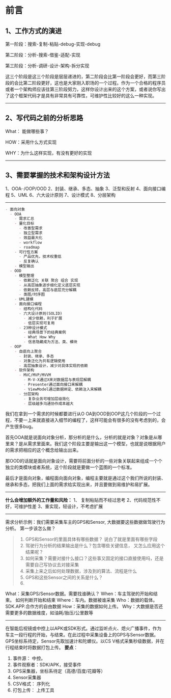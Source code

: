 # 前言
## 1、工作方式的演进
第一阶段：搜索-复制-粘贴-debug-实现-debug

第二阶段：分析-搜索-借鉴-适配-实现

第三阶段：分析-调研-设计-架构-拆分实现

这三个阶段是这三个阶段是层层递进的，第二阶段会比第一阶段会更好，而第三阶段的会比第二阶段更好，这也是大家刚入职场的一个过程。作为一个合格的程序员或者一个架构师应该往第三阶段努力，这样你设计出来的这个方案，或者说你写出了这个框架代码才是具有非常具有可靠性，可维护性比较好的这么一种实现。

------


## 2、写代码之前的分析思路
What： 能做哪些事？

HOW：采用什么方式实现

WHY：为什么这样实现，有没有更好的实现

------------


## 3、需要掌握的技术和架构设计方法
1、OOA··/OOP/OOD
2、封装、继承、多态、抽象
3、泛型和反射
4、面向接口编程
5、UML
6、六大设计原则
7、设计模式
8、分层架构

-------------

```markdown
- 面向对象
  - OOA
    - 需求汇总
    - 量化目标
      - 改善型需求
      - 独立型需求
      - 效益最大化
      - workflow
      - roadmap
    - 可行性方案
      - 产品优先，技术权重低
      - 反复确认
    - 模型输出
  - OOD
    - 模型整理
      - 依赖泛化 关联 聚合 组合 实现
      - 从高层抽象逐步细化定义底层实现
      - 依赖反转，高层与底层充分解耦
      - 类图/时序图
    - UML建模
    - 面向接口编程
      - 结构化代码
      - 六大设计原则(SOLID)
        - 减少依赖，利于扩展
        - 低层实现可复用
      - 23种设计模式
        - 经典场景下的经典案例
        - What How Why
        - 信息隐藏成为方法、类、模块
  - OOP
    - 自底向上聚合
      - 封装、继承、多态
      - 对象泛化为共有逻辑使用
      - 高层抽象设计，减少对具体实现的依赖
    - 软件架构
      - MVC/MVP/MVVM
        - M-V-X通过X来对数据层与表现层解耦
        - Presenter通过面向接口来解耦
        - ViewModel通过数据绑定、依赖注入来解耦
      - 分层架构
        - 复杂业务可增加层级简化
        - 层级越多沟通协作成本越大
```

我们在拿到一个需求的时候都要进行从O OA到OOD到OOP这几个阶段的一个过程，不要一上来就直接进入细节的编程了，这样可能会有很多的没有考虑到的，会产生很多bug。

首先OOA就是说面向对象分析，那分析的是什么，分析的就是对象？对象是从哪里来？是从需求里面来。我们这个阶段主要是输出这一个模型，也就是说根据用户的需求把相应的这个概念给输出出来。

那OOD的话就是面向对象设计，需要将前面分析的一些对象关联起来组成一个个独立的类模块或者系统，这个阶段就是要做一个蓝图的一个标准。

最后才是面向对象，编程面向面向对象，编程主要就是通过这个我们所说的封装、继承和多态，把我们上面的需求给实现出来，并且要做到易维护和易扩展。

------------



**什么会增加额外的工作量和风险：**
1、 复制粘贴而不经过思考
2、代码规范性不好，可维护性差
3、重实现，轻设计，不考虑扩展

------------


需求分析示例：我们需要采集车主的GPS和Sensor, 大数据要这些数据做驾驶行为分析。 第一步该怎么做？

> 1. GPS和Sensor的里面具体有哪些数据？ 说白了就是里面有哪些字段
> 2. 驾驶行为分析的结果输出是什么？包含哪些关键信息， 又怎么应用这个结果呢？
> 3. 如何采集？需要对接什么接口？这些事又固定的接口直接使用吗，还是需要自己写协议去对接采集
> 4. 采集上来之后如何处理数据，涉及到的算法、流程是什么
> 5. GPS和这些Sensor之间的关系是什么？
> 6. 

What：采集GPS/Sensor数据。需要找谁确认？
When：车主驾驶的开始和结束。 如何判断开始和结束
Where：车内。数据被谁采集
Who：数据的载体。 SDK.APP.合作方的自由数据
How：采集的数据如何上传。 
Why：大数据是否还需要更多的数据维度，如油耗/胎压/公里数等

-------------------
在智能后视镜或中控上以APK或SDK形式。通过监听点火、熄火广播事件，作为车主一段行程的开始，与结束。在此过程中采集设备上的GPS与Sensor数据。GPS坐标系待定，Sensor先取加速计和陀螺仪。以CS V格式采集秒级数据，并在行程结束时将数据打包上传。
**要点**：
1. 事件源： 中控。
2. 事件观察者：SDK/APK，接受事件
3. GPS采集器，坐标系待定（高德/百度/花瓣等）
4. Sensor采集器
5. CSV格式： 序列化
6. 打包上传： 上传工具

 